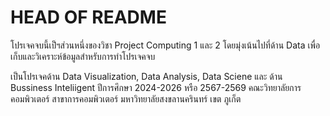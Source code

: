 # HEAD OF README
โปรเจคจบนี้เป็ฯส่วนหนึ่งของวิชา Project Computing 1 และ 2
โดยมุ่งเน้นไปที่ด้าน Data เพื่อเก็บและวิเคราะห์ข้อมูลสำหรับการทำโปรเจคจบ

เป็นโปรเจคด้าน Data Visualization, Data Analysis, Data Sciene และ ด้าน Bussiness Inteliigent
ปีการศึกษา 2024-2026 หรือ 2567-2569 คณะวิทยาลัยการคอมพิวเตอร์ สาขาการคอมพิวเตอร์ มหาวิทยาลัยสงขลานครินทร์ เขต ภูเก็ต
